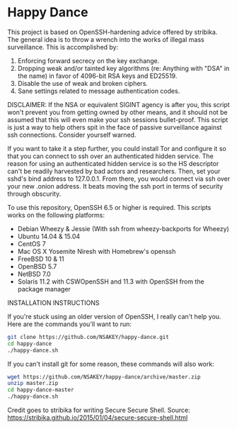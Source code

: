 Happy Dance
===================

This project is based on OpenSSH-hardening advice offered by stribika. The
general idea is to throw a wrench into the works of illegal mass surveillance.
This is accomplished by:

1. Enforcing forward secrecy on the key exchange.
2. Dropping weak and/or tainted key algorithms (re: Anything with "DSA" in the
   name) in favor of 4096-bit RSA keys and ED25519.
3. Disable the use of weak and broken ciphers.
4. Sane settings related to message authentication codes.

DISCLAIMER: If the NSA or equivalent SIGINT agency is after you, this script
won't prevent you from getting owned by other means, and it should not be
assumed that this will even make your ssh sessions bullet-proof. This script is
just a way to help others spit in the face of passive surveillance against ssh
connections. Consider yourself warned.

If you want to take it a step further, you could install Tor and configure it
so that you can connect to ssh over an authenticated hidden service. The reason
for using an authenticated hidden service is so the HS descriptor can't be
readily harvested by bad actors and researchers. Then, set your sshd's bind
address to 127.0.0.1. From there, you would connect via ssh over your new
.onion address. It beats moving the ssh port in terms of security through
obscurity.

To use this repository, OpenSSH 6.5 or higher is required. This scripts works
on the following platforms:

- Debian Wheezy & Jessie (With ssh from wheezy-backports for Wheezy)
- Ubuntu 14.04 & 15.04
- CentOS 7
- Mac OS X Yosemite Niresh with Homebrew's openssh
- FreeBSD 10 & 11
- OpenBSD 5.7
- NetBSD 7.0
- Solaris 11.2 with CSWOpenSSH and 11.3 with OpenSSH from the package manager

INSTALLATION INSTRUCTIONS

If you're stuck using an older version of OpenSSH, I really can't help you.
Here are the commands you'll want to run:

```sh
git clone https://github.com/NSAKEY/happy-dance.git
cd happy-dance
./happy-dance.sh
```

If you can't install git for some reason, these commands will also work:

```sh
wget https://github.com/NSAKEY/happy-dance/archive/master.zip
unzip master.zip
cd happy-dance-master
./happy-dance.sh
```

Credit goes to stribika for writing Secure Secure Shell. Source:
https://stribika.github.io/2015/01/04/secure-secure-shell.html
